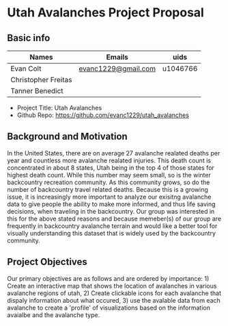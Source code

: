 # Utah Avalanches Project Proposal
## Basic info
|Names | Emails | uids|
-------|--------|-----|
|Evan Colt | evanc1229@gmail.com| u1046766|
|Christopher Freitas| | |
|Tanner Benedict| | |

* Project Title: Utah Avalanches
* Github Repo: https://github.com/evanc1229/utah_avalanches



## Background and Motivation
In the United States, there are on average 27 avalanche realated deaths per year and countless more avalanche realated injuries. This death count is 
concentrated in about 8 states, Utah being in the top 4 of those states for highest death count. While this number may seem small, so is the winter 
backcountry recreation community. As this community grows, so do the number of backcountry travel related deaths. Because this is a growing issue, it is 
increasingly more important to analyze our exisitng avalanche data to give people the ability to make more informed, and thus life saving decisions, when 
traveling in the backcountry. Our group was interested in this for the above stated reasons and because memeber(s) of our group are frequently in 
backcountry avalanche terrain and would like a better tool for visually understanding this dataset that is widely used by the backcountry community.

## Project Objectives
Our primary objectives are as follows and are ordered by importance: 1) Create an interactive map that shows the location of avalanches in various avalanche regions of utah, 2) Create clickable icons for each avalanche that dispaly information about what occured, 3) use the avalable data from each avalanche to create a 'profile' of visualizations based on the information avaialbe and the avalanche type.


      
